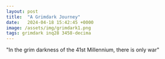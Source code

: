 ```yaml
---
layout: post
title:  "A Grimdark Journey"
date:   2024-04-18 15:42:45 +0000
image: /assets/img/grimdark1.png
tags: grimdark inq28 3458-decima
---
```


"In the grim darkness of the 41st Millennium, there is only war"

